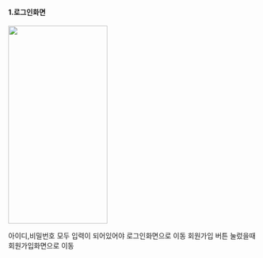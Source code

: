 #### 1.로그인화면
<img src="https://github.com/wndnjs00/introduceApp/assets/89961868/8c49aa1b-d1d1-4dae-856f-5b09ec46f848" width="200" height="400">

아이디,비밀번호 모두 입력이 되어있어야 로그인화면으로 이동
회원가입 버튼 눌렀을때 회원가입화면으로 이동

